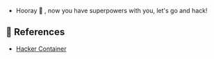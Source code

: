 * Hooray 🥳 , now you have superpowers with you, let's go and hack!

## 🔖 References

* [Hacker Container](https://github.com/madhuakula/hacker-container)

